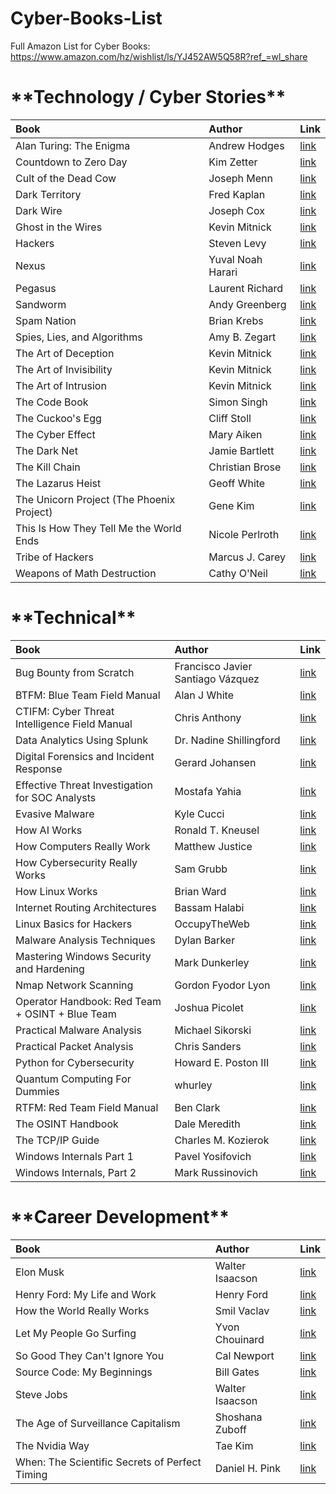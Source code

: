 # Cyber-Books-List

Full Amazon List for Cyber Books: https://www.amazon.com/hz/wishlist/ls/YJ452AW5Q58R?ref_=wl_share

<h1>**Technology / Cyber Stories**</h1>

| Book | Author | Link |
| :-------- | :------- | :------- |
| Alan Turing: The Enigma | Andrew Hodges | [link](https://www.amazon.com/dp/069116472X/?coliid=I260266VYEQBG&colid=YJ452AW5Q58R&psc=1&ref_=list_c_wl_gv_vv_lig_pi_dp) |
| Countdown to Zero Day | Kim Zetter | [link](https://www.amazon.com/dp/0770436196/?coliid=I123HZ8V9Y10TX&colid=YJ452AW5Q58R&psc=1&ref_=list_c_wl_gv_vv_lig_pi_dp) |
| Cult of the Dead Cow | Joseph Menn | [link](https://www.amazon.com/dp/1541762363/?coliid=I1YVVYW0XCS3RB&colid=YJ452AW5Q58R&psc=1&ref_=list_c_wl_gv_vv_lig_pi_dp) |
| Dark Territory | Fred Kaplan | [link](https://www.amazon.com/dp/1476763267/?coliid=I31Z2KK45GN9QJ&colid=YJ452AW5Q58R&psc=1&ref_=list_c_wl_gv_vv_lig_pi_dp) |
| Dark Wire | Joseph Cox | [link](https://www.amazon.com/dp/1541702697/?coliid=I216DNGJI775HF&colid=YJ452AW5Q58R&psc=1&ref_=list_c_wl_gv_vv_lig_pi_dp) |
| Ghost in the Wires | Kevin Mitnick | [link](https://www.amazon.com/dp/0316037729/?coliid=I1ZHS2K6GB8RIW&colid=YJ452AW5Q58R&psc=1&ref_=list_c_wl_gv_vv_lig_pi_dp) |
| Hackers | Steven Levy | [link](https://www.amazon.com/dp/1449388396/?coliid=I3G9QJVN851E39&colid=YJ452AW5Q58R&psc=1&ref_=list_c_wl_gv_vv_lig_pi_dp) |
| Nexus | Yuval Noah Harari | [link](https://www.amazon.com/dp/059373422X/?coliid=IAQAX5146ZT11&colid=YJ452AW5Q58R&psc=1&ref_=list_c_wl_gv_vv_lig_pi_dp) |
| Pegasus | Laurent Richard | [link](https://www.amazon.com/dp/1250858674/?coliid=I14A7KA7EGY7T8&colid=YJ452AW5Q58R&psc=1&ref_=list_c_wl_gv_vv_lig_pi_dp) |
| Sandworm  | Andy Greenberg | [link](https://www.amazon.com/dp/0525564632/?coliid=I2EDQ2JFR2ZR7S&colid=YJ452AW5Q58R&psc=1&ref_=list_c_wl_gv_vv_lig_pi_dp) |
| Spam Nation | Brian Krebs | [link](https://www.amazon.com/dp/1492603236/?coliid=I2418O6MIDZCA4&colid=YJ452AW5Q58R&psc=1&ref_=list_c_wl_gv_vv_lig_pi_dp) |
| Spies, Lies, and Algorithms | Amy B. Zegart | [link](https://www.amazon.com/dp/0691223076/?coliid=I202UIAH57GV99&colid=YJ452AW5Q58R&psc=1&ref_=list_c_wl_gv_vv_lig_pi_dp) |
| The Art of Deception | Kevin Mitnick | [link](https://www.amazon.com/dp/076454280X/?coliid=I2R87B69PLYIPE&colid=YJ452AW5Q58R&psc=1&ref_=list_c_wl_gv_vv_lig_pi_dp) |
| The Art of Invisibility | Kevin Mitnick | [link](https://www.amazon.com/dp/0316380520/?coliid=IM51KCC0NSUPH&colid=YJ452AW5Q58R&psc=1&ref_=list_c_wl_gv_vv_lig_pi_dp) |
| The Art of Intrusion | Kevin Mitnick | [link](https://www.amazon.com/dp/0471782661/?coliid=I5W1D5D4FQ1KK&colid=YJ452AW5Q58R&psc=1&ref_=list_c_wl_gv_vv_lig_pi_dp) |
| The Code Book | Simon Singh | [link](https://www.amazon.com/dp/0385495323/?coliid=IGEK2GLWUB70G&colid=YJ452AW5Q58R&psc=1&ref_=list_c_wl_gv_vv_lig_pi_dp) |
| The Cuckoo's Egg | Cliff Stoll | [link](https://www.amazon.com/dp/1416507787/?coliid=I3BTY40KUM4H3Z&colid=YJ452AW5Q58R&psc=0&ref_=list_c_wl_gv_vv_lig_pi_dp) |
| The Cyber Effect | Mary Aiken | [link](https://www.amazon.com/dp/1473610257/?coliid=I1L8S108DEDA7&colid=YJ452AW5Q58R&psc=1&ref_=list_c_wl_gv_vv_lig_pi_dp) |
| The Dark Net | Jamie Bartlett | [link](https://www.amazon.com/dp/1612195210/?coliid=I1QAHBE7JGF13I&colid=YJ452AW5Q58R&psc=1&ref_=list_c_wl_gv_vv_lig_pi_dp) |
| The Kill Chain | Christian Brose | [link](https://www.amazon.com/dp/031653367X/?coliid=I15STVD55WOBC2&colid=YJ452AW5Q58R&psc=1&ref_=list_c_wl_gv_vv_lig_pi_dp) |
| The Lazarus Heist | Geoff White | [link](https://www.amazon.com/dp/0241554276/?coliid=I3TWRZIJUOFUPW&colid=YJ452AW5Q58R&psc=1&ref_=list_c_wl_gv_vv_lig_pi_dp) |
| The Unicorn Project (The Phoenix Project) | Gene Kim | [link](https://www.amazon.com/dp/1942788762/?coliid=I516P2AVITY2A&colid=YJ452AW5Q58R&psc=1&ref_=list_c_wl_gv_vv_lig_pi_dp) |
| This Is How They Tell Me the World Ends | Nicole Perlroth | [link](https://www.amazon.com/dp/1635578493/?coliid=ITHDOESXDUPTN&colid=YJ452AW5Q58R&psc=1&ref_=list_c_wl_gv_vv_lig_pi_dp) |
| Tribe of Hackers | Marcus J. Carey | [link](https://www.amazon.com/dp/1119643376/?coliid=I3K2BTXBL8QR6L&colid=YJ452AW5Q58R&psc=1&ref_=list_c_wl_gv_vv_lig_pi_dp) |
| Weapons of Math Destruction | Cathy O'Neil | [link](https://www.amazon.com/dp/0553418831/?coliid=I10KN1JY7VI8QE&colid=YJ452AW5Q58R&psc=1&ref_=list_c_wl_gv_vv_lig_pi_dp) |

<h1>**Technical**</h1>

| Book     |  Author              | Link |
| :-------------------- | :---------------------- | :---------------------------------------------------------- |
| Bug Bounty from Scratch                            | Francisco Javier Santiago Vázquez | [link](https://www.amazon.com/dp/1803239255/?coliid=I2W7A322DETUD0&colid=YJ452AW5Q58R&psc=1&ref_=list_c_wl_gv_vv_lig_pi_dp) |
| BTFM: Blue Team Field Manual                       | Alan J White                      | [link](https://www.amazon.com/dp/154101636X/?coliid=I2O45KA11V8Z27&colid=YJ452AW5Q58R&psc=1&ref_=list_c_wl_gv_vv_lig_pi_dp) |
| CTIFM: Cyber Threat Intelligence Field Manual      | Chris Anthony                     | [link](https://www.amazon.com/dp/B0BRLYB8XG/?coliid=IEBIJBRTSWARG&colid=YJ452AW5Q58R&psc=1&ref_=list_c_wl_gv_vv_lig_pi_dp) |
| Data Analytics Using Splunk                        | Dr. Nadine Shillingford           | [link](https://www.amazon.com/dp/1803249412/?coliid=I1ZGC88HTM0B8T&colid=YJ452AW5Q58R&psc=1&ref_=list_c_wl_gv_vv_lig_pi_dp) |
| Digital Forensics and Incident Response            | Gerard Johansen                   | [link](https://www.amazon.com/dp/183864900X/?coliid=IGRUMHCV3HWYY&colid=YJ452AW5Q58R&psc=1&ref_=list_c_wl_gv_vv_lig_pi_dp) |
| Effective Threat Investigation for SOC Analysts    | Mostafa Yahia                     | [link](https://www.amazon.com/dp/1837634785/?coliid=I1EIENLTLE8125&colid=YJ452AW5Q58R&psc=1&ref_=list_c_wl_gv_vv_lig_pi_dp) |
| Evasive Malware                                    | Kyle Cucci                        | [link](https://www.amazon.com/dp/1718503261/?coliid=I3KOGFZOFTKJ4T&colid=YJ452AW5Q58R&psc=1&ref_=list_c_wl_gv_vv_lig_pi_dp) |
| How AI Works                                       | Ronald T. Kneusel                 | [link](https://www.amazon.com/dp/1718503725/?coliid=I2URWI3B8H2H8G&colid=YJ452AW5Q58R&psc=1&ref_=list_c_wl_gv_vv_lig_pi_dp) |
| How Computers Really Work                          | Matthew Justice                   | [link](https://www.amazon.com/dp/1718500661/?coliid=I38U5HUQ9UF2OE&colid=YJ452AW5Q58R&psc=1&ref_=list_c_wl_gv_vv_lig_pi_dp) |
| How Cybersecurity Really Works                     | Sam Grubb                         | [link](https://www.amazon.com/dp/1718501285/?coliid=IEKV96IUYHGV5&colid=YJ452AW5Q58R&psc=1&ref_=list_c_wl_gv_vv_lig_pi_dp) |
| How Linux Works                                    | Brian Ward                        | [link](https://www.amazon.com/dp/1718500408/?coliid=I1ASY2B7X1OXJX&colid=YJ452AW5Q58R&psc=1&ref_=list_c_wl_gv_vv_lig_pi_dp) |
| Internet Routing Architectures                     | Bassam Halabi                     | [link](https://www.amazon.com/dp/1562056522/?coliid=I2MHQ1UP588DTJ&colid=YJ452AW5Q58R&psc=1&ref_=list_c_wl_gv_vv_lig_pi_dp) |
| Linux Basics for Hackers                           | OccupyTheWeb                      | [link](https://www.amazon.com/dp/1593278551/?coliid=ISRZOXCEHS6VV&colid=YJ452AW5Q58R&psc=1&ref_=list_c_wl_gv_vv_lig_pi_dp) |
| Malware Analysis Techniques                        | Dylan Barker                      | [link](https://www.amazon.com/dp/1839212276/?coliid=I7YN64ARX2V3T&colid=YJ452AW5Q58R&psc=1&ref_=list_c_wl_gv_vv_lig_pi_dp) |
| Mastering Windows Security and Hardening           | Mark Dunkerley                    | [link](https://www.amazon.com/dp/180323654X/?coliid=I3QSSNQZYTB4B9&colid=YJ452AW5Q58R&psc=1&ref_=list_c_wl_gv_vv_lig_pi_dp) |
| Nmap Network Scanning                              | Gordon Fyodor Lyon                | [link](https://www.amazon.com/dp/0979958717/?coliid=I17E1TU60EBA2P&colid=YJ452AW5Q58R&psc=1&ref_=list_c_wl_gv_vv_lig_pi_dp) |
| Operator Handbook: Red Team + OSINT + Blue Team    | Joshua Picolet                    | [link](https://www.amazon.com/dp/B085RR67H5/?coliid=IGRZB2IDMGILM&colid=YJ452AW5Q58R&psc=1&ref_=list_c_wl_gv_vv_lig_pi_dp) |
| Practical Malware Analysis                         | Michael Sikorski                  | [link](https://www.amazon.com/dp/1593272901/?coliid=I2QORYL3YDCIW4&colid=YJ452AW5Q58R&psc=1&ref_=list_c_wl_gv_vv_lig_pi_dp) |
| Practical Packet Analysis                          | Chris Sanders                    | [link](https://www.amazon.com/dp/1593278020/?coliid=I3E9LAPTGJM5GB&colid=YJ452AW5Q58R&psc=1&ref_=list_c_wl_gv_vv_lig_pi_dp) |
| Python for Cybersecurity                           | Howard E. Poston III              | [link](https://www.amazon.com/dp/1119850649/?coliid=I1C04ZWN876T76&colid=YJ452AW5Q58R&psc=1&ref_=list_c_wl_gv_vv_lig_pi_dp) |
| Quantum Computing For Dummies                      | whurley                          | [link](https://www.amazon.com/dp/1119933900/?coliid=I2I9NJ891EBWNC&colid=YJ452AW5Q58R&psc=1&ref_=list_c_wl_gv_vv_lig_pi_dp) |
| RTFM: Red Team Field Manual                        | Ben Clark                         | [link](https://www.amazon.com/dp/1075091837/?coliid=I134MCYPSTRKA1&colid=YJ452AW5Q58R&psc=1&ref_=list_c_wl_gv_vv_lig_pi_dp) |
| The OSINT Handbook                                 | Dale Meredith                    | [link](https://www.amazon.com/dp/1837638276/?coliid=I35P2EQVMYEKYU&colid=YJ452AW5Q58R&psc=1&ref_=list_c_wl_gv_vv_lig_pi_dp) |
| The TCP/IP Guide                                   | Charles M. Kozierok              | [link](https://www.amazon.com/dp/159327047X/?coliid=I2ZUDIYO34HU7S&colid=YJ452AW5Q58R&psc=1&ref_=list_c_wl_gv_vv_lig_pi_dp) |
| Windows Internals Part 1                           | Pavel Yosifovich                 | [link](https://www.amazon.com/dp/0735684189/?coliid=IRPG4TDKXQICR&colid=YJ452AW5Q58R&psc=1&ref_=list_c_wl_gv_vv_lig_pi_dp) |
| Windows Internals, Part 2                          | Mark Russinovich                 | [link](https://www.amazon.com/dp/0135462401/?coliid=IHEU4Y3E97PB4&colid=YJ452AW5Q58R&psc=1&ref_=list_c_wl_gv_vv_lig_pi_dp) |

<h1>**Career Development**</h1>

| Book                                     | Author           | Link                                                                                                                       |
| :--------------------------------------- | :--------------- | :------------------------------------------------------------------------------------------------------------------------- |
| Elon Musk                                | Walter Isaacson  | [link](https://www.amazon.com/dp/1982181281/?coliid=I3Z9XP41M14ZW&colid=YJ452AW5Q58R&psc=1&ref_=list_c_wl_gv_vv_lig_pi_dp) |
| Henry Ford: My Life and Work             | Henry Ford       | [link](https://www.amazon.com/dp/1592180884/?coliid=I2O9ZAN42QPHJE&colid=YJ452AW5Q58R&psc=1&ref_=list_c_wl_gv_vv_lig_pi_dp) |
| How the World Really Works               | Smil Vaclav      | [link](https://www.amazon.com/dp/0241454409/?coliid=I1W0Q3P5VE9X1T&colid=YJ452AW5Q58R&psc=1&ref_=list_c_wl_gv_vv_lig_pi_dp) |
| Let My People Go Surfing                 | Yvon Chouinard   | [link](https://www.amazon.com/dp/0143109677/?coliid=I3BFM9M2UYZAA1&colid=YJ452AW5Q58R&psc=1&ref_=list_c_wl_gv_vv_lig_pi_dp) |
| So Good They Can't Ignore You            | Cal Newport      | [link](https://www.amazon.com/dp/0349415862/?coliid=I1NC2749JSBMG8&colid=YJ452AW5Q58R&psc=1&ref_=list_c_wl_gv_vv_lig_pi_dp) |
| Source Code: My Beginnings               | Bill Gates       | [link](https://www.amazon.com/dp/059380158X/?coliid=IRUFVVM705VJL&colid=YJ452AW5Q58R&psc=1&ref_=list_c_wl_gv_vv_lig_pi_dp) |
| Steve Jobs                               | Walter Isaacson  | [link](https://www.amazon.com/dp/147770146X/?coliid=I11OWANOT4XLKP&colid=YJ452AW5Q58R&psc=1&ref_=list_c_wl_gv_vv_lig_pi_dp) |
| The Age of Surveillance Capitalism       | Shoshana Zuboff  | [link](https://www.amazon.com/dp/1541758005/?coliid=I1UF00H9GGTBXU&colid=YJ452AW5Q58R&psc=1&ref_=list_c_wl_gv_vv_lig_pi_dp) |
| The Nvidia Way                           | Tae Kim          | [link](https://www.amazon.com/dp/1324086718/?coliid=I25P3HUCCD5WW&colid=YJ452AW5Q58R&psc=1&ref_=list_c_wl_gv_vv_lig_pi_dp) |
| When: The Scientific Secrets of Perfect Timing | Daniel H. Pink  | [link](https://www.amazon.com/dp/0735210632/?coliid=I393S2H9693ZOT&colid=YJ452AW5Q58R&psc=1&ref_=list_c_wl_gv_vv_lig_pi_dp) |

